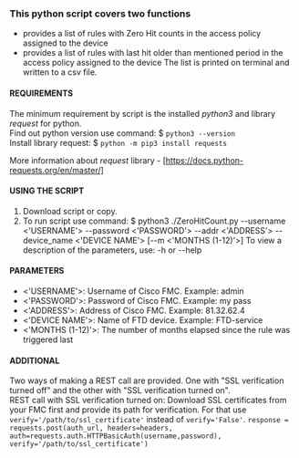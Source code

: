 ### This python script covers two functions
* provides a list of rules with Zero Hit counts in the access policy assigned to the device 
* provides a list of rules with last hit older than mentioned period in the access policy assigned to the device
The list is printed on terminal and written to a csv file.

#### REQUIREMENTS

The minimum requirement by script is the installed _python3_ and library _request_ for python.   
Find out python version use command:
 $ `python3 --version`  
Install library request:
 $ `python -m pip3 install requests`

More information about _request_ library - [https://docs.python-requests.org/en/master/]

#### USING THE SCRIPT

1. Download script or copy.
2. To run script use command:
  $ python3 ./ZeroHitCount.py --username <'USERNAME'> --password <'PASSWORD'> --addr <'ADDRESS'> --device_name <'DEVICE NAME'> [--m <'MONTHS (1-12)'>]
To view a description of the parameters, use: -h or --help

#### PARAMETERS

 - <'USERNAME'>:      Username of Cisco FMC. Example: admin
 - <'PASSWORD'>:      Password of Cisco FMC. Example: my pass
 - <'ADDRESS'>:       Address of Cisco FMC. Example: 81.32.62.4
 - <'DEVICE NAME'>:   Name of FTD device. Example: FTD-service
 - <'MONTHS (1-12)'>: The number of months elapsed since the rule was triggered last

#### ADDITIONAL

Two ways of making a REST call are provided. One with "SSL verification turned off" and the other with "SSL verification turned on".  
REST call with SSL verification turned on: Download SSL certificates from your FMC first and provide its path for verification. For that use `verify='/path/to/ssl_certificate'`
instead of `verify='False'`. 
`response = requests.post(auth_url, headers=headers, auth=requests.auth.HTTPBasicAuth(username,password), verify='/path/to/ssl_certificate')`